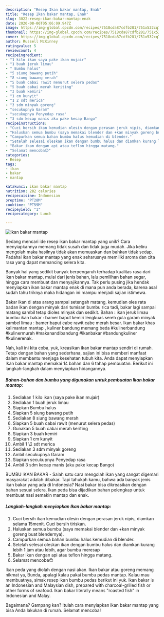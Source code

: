 ```yaml
---
description: "Resep Ikan bakar mantap, Enak"
title: "Resep Ikan bakar mantap, Enak"
slug: 3022-resep-ikan-bakar-mantap-enak
date: 2020-08-06T05:06:09.947Z
image: https://img-global.cpcdn.com/recipes/7518cda87cdfb281/751x532cq70/ikan-bakar-mantap-foto-resep-utama.jpg
thumbnail: https://img-global.cpcdn.com/recipes/7518cda87cdfb281/751x532cq70/ikan-bakar-mantap-foto-resep-utama.jpg
cover: https://img-global.cpcdn.com/recipes/7518cda87cdfb281/751x532cq70/ikan-bakar-mantap-foto-resep-utama.jpg
author: Russell McKinney
ratingvalue: 5
reviewcount: 4
recipeingredient:
- "1 kilo ikan saya pake ikan mujair"
- "1 buah jeruk limau"
- " Bumbu halus"
- "5 siung bawang putih"
- "8 siung bawang merah"
- "5 buah cabai rawit menurut selera pedas"
- "5 buah cabai merah keriting"
- "3 buah kemiri"
- "1 cm kunyit"
- "1 2 sdt merica"
- "3 sdm minyak goreng"
- "secukupnya Garam"
- "secukupnya Penyedap rasa"
- "3 sdm kecap manis aku pake kecap Bango"
recipeinstructions:
- "Cuci bersih ikan kemudian olesin dengan perasan jeruk nipis, diamkan selama 15menit. Cuci bersih tiriskan."
- "Haluskan semua bumbu (saya memakai blender dan +kan minyak goreng buat blendernya)."
- "Campurkan semua bahan bumbu halus kemudian di blender."
- "Setelah selesai oleskan ikan dengan bumbu halus dan diamkan kurang lebih 1 jam atau lebih, agar bumbu meresap"
- "Bakar ikan dengan api atau teflon hingga matang."
- "Selamat mencoba😊"
categories:
- Resep
tags:
- ikan
- bakar
- mantap

katakunci: ikan bakar mantap 
nutrition: 282 calories
recipecuisine: Indonesian
preptime: "PT28M"
cooktime: "PT59M"
recipeyield: "1"
recipecategory: Lunch

---
```



![Ikan bakar mantap](https://img-global.cpcdn.com/recipes/7518cda87cdfb281/751x532cq70/ikan-bakar-mantap-foto-resep-utama.jpg)

Sedang mencari ide resep ikan bakar mantap yang unik? Cara menyiapkannya memang tidak susah dan tidak juga mudah. Jika keliru mengolah maka hasilnya tidak akan memuaskan dan bahkan tidak sedap. Padahal ikan bakar mantap yang enak seharusnya memiliki aroma dan cita rasa yang dapat memancing selera kita.

Banyak hal yang sedikit banyak berpengaruh terhadap kualitas rasa dari ikan bakar mantap, mulai dari jenis bahan, lalu pemilihan bahan segar, hingga cara membuat dan menyajikannya. Tak perlu pusing jika hendak menyiapkan ikan bakar mantap enak di mana pun anda berada, karena asal sudah tahu triknya maka hidangan ini mampu menjadi sajian istimewa.

Bakar ikan di atas arang sampai setengah matang, kemudian oles rata badan ikan dengan minyak dari tumisan bumbu rica tadi, bakar lagi sampai matang sambil tetap dioles minyak dan sedikit. Bahan : ikan jeruk limau bumbu ikan bakar : bamer baput kemiri lengkuas sereh gula garam minyak sambel limau : bamer baput cabe rawit cabe merah besar. Ikan bakar khas kalimantan mantap , kuliner bandung memang beda #kulinerbandung #kulinermurah #makanandibandung #ikanbakar #bandungkuliner #kulinerenak.


Nah, kali ini kita coba, yuk, kreasikan ikan bakar mantap sendiri di rumah. Tetap dengan bahan yang sederhana, sajian ini bisa memberi manfaat dalam membantu menjaga kesehatan tubuh kita. Anda dapat menyiapkan Ikan bakar mantap memakai 14 bahan dan 6 tahap pembuatan. Berikut ini langkah-langkah dalam menyiapkan hidangannya.

<!--inarticleads1-->

##### Bahan-bahan dan bumbu yang digunakan untuk pembuatan Ikan bakar mantap:

1. Sediakan 1 kilo ikan (saya pake ikan mujair)
1. Sediakan 1 buah jeruk limau
1. Siapkan  Bumbu halus
1. Siapkan 5 siung bawang putih
1. Sediakan 8 siung bawang merah
1. Siapkan 5 buah cabai rawit (menurut selera pedas)
1. Gunakan 5 buah cabai merah keriting
1. Siapkan 3 buah kemiri
1. Siapkan 1 cm kunyit
1. Ambil 1 \2 sdt merica
1. Sediakan 3 sdm minyak goreng
1. Ambil secukupnya Garam
1. Siapkan secukupnya Penyedap rasa
1. Ambil 3 sdm kecap manis (aku pake kecap Bango)


BUMBU IKAN BAKAR - Salah satu cara mengolah ikan yang sangat digemari masyarakat adalah dibakar. Tapi tahukah kamu, bahwa ada banyak jenis ikan bakar yang ada di Indonesia? Nasi bakar bisa dikreasikan dengan bahan sesuai selera. Ikan peda bisa dijadikan bahan pelengkap untuk membuat nasi semakin mantap dan enak. 

<!--inarticleads2-->

##### Langkah-langkah menyiapkan Ikan bakar mantap:

1. Cuci bersih ikan kemudian olesin dengan perasan jeruk nipis, diamkan selama 15menit. Cuci bersih tiriskan.
1. Haluskan semua bumbu (saya memakai blender dan +kan minyak goreng buat blendernya).
1. Campurkan semua bahan bumbu halus kemudian di blender.
1. Setelah selesai oleskan ikan dengan bumbu halus dan diamkan kurang lebih 1 jam atau lebih, agar bumbu meresap
1. Bakar ikan dengan api atau teflon hingga matang.
1. Selamat mencoba😊


Ikan peda yang diolah dengan nasi akan. Ikan bakar atau goreng memang nikmat ya, Bunda, apalagi kalau pakai bumbu pedas mantap. Kalau mau membuatnya, simak resep ikan bumbu pedas berikut ini yuk. Ikan bakar is an Indonesian and Malaysian dish, prepared with charcoal-grilled fish or other forms of seafood. Ikan bakar literally means &#34;roasted fish&#34; in Indonesian and Malay. 

Bagaimana? Gampang kan? Itulah cara menyiapkan ikan bakar mantap yang bisa Anda lakukan di rumah. Selamat mencoba!
